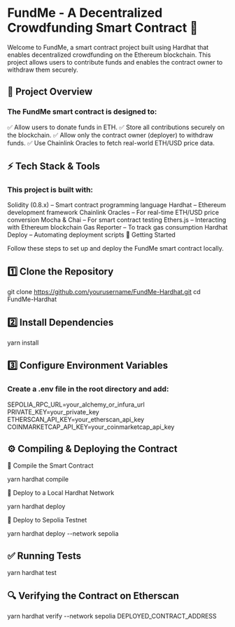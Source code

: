 <h1>FundMe - A Decentralized Crowdfunding Smart Contract 🚀</h1>

Welcome to FundMe, a smart contract project built using Hardhat that enables decentralized crowdfunding on the Ethereum blockchain. This project allows users to
contribute funds and enables the contract owner to withdraw them securely.

<h2>📌 Project Overview</h2>

<h3>The FundMe smart contract is designed to:</h3>
✅ Allow users to donate funds in ETH.
✅ Store all contributions securely on the blockchain.
✅ Allow only the contract owner (deployer) to withdraw funds.
✅ Use Chainlink Oracles to fetch real-world ETH/USD price data.

<h2>⚡ Tech Stack & Tools</h2>

<h3>This project is built with:</h3>

Solidity (0.8.x) – Smart contract programming language
Hardhat – Ethereum development framework
Chainlink Oracles – For real-time ETH/USD price conversion
Mocha & Chai – For smart contract testing
Ethers.js – Interacting with Ethereum blockchain
Gas Reporter – To track gas consumption
Hardhat Deploy – Automating deployment scripts
🚀 Getting Started

Follow these steps to set up and deploy the FundMe smart contract locally.

<h2>1️⃣ Clone the Repository</h2>

git clone https://github.com/yourusername/FundMe-Hardhat.git
cd FundMe-Hardhat

<h2>2️⃣ Install Dependencies</h2>

yarn install

<h2>3️⃣ Configure Environment Variables</h2>

<h3>Create a .env file in the root directory and add:</h3>

SEPOLIA_RPC_URL=your_alchemy_or_infura_url
PRIVATE_KEY=your_private_key
ETHERSCAN_API_KEY=your_etherscan_api_key
COINMARKETCAP_API_KEY=your_coinmarketcap_api_key

<h2>⚙️ Compiling & Deploying the Contract</h2>
🔹 Compile the Smart Contract

yarn hardhat compile

🔹 Deploy to a Local Hardhat Network

yarn hardhat deploy

🔹 Deploy to Sepolia Testnet

yarn hardhat deploy --network sepolia

<h2>✅ Running Tests</h2>

yarn hardhat test

<h2>🔍 Verifying the Contract on Etherscan</h2>

yarn hardhat verify --network sepolia DEPLOYED_CONTRACT_ADDRESS

